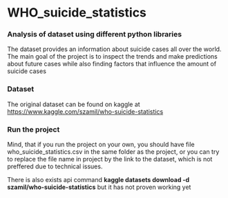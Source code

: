# WHO_suicide_statistics
### Analysis of dataset using different python libraries
The dataset provides an information about suicide cases all over the world. The main goal of the project is to inspect the trends and make predictions about future cases while also finding factors that influence the amount of suicide cases

### Dataset
The original dataset can be found on kaggle at https://www.kaggle.com/szamil/who-suicide-statistics

### Run the project
Mind, that if you run the project on your own, you should have file who_suicide_statistics.csv in the same folder as the project, or you can try to replace the file name in project by the link to the dataset, which is not preffered due to technical issues.

There is also exists api command **kaggle datasets download -d szamil/who-suicide-statistics** but it has not proven working yet
